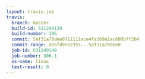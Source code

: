 ```yaml
---
layout: travis-job
travis:
  branch: master
  build-id: 531249139
  build-number: 306
  commit: 5af31a78dee0711111ace4fa369a1ac680b7f264
  commit-range: d55fd95e2355...5af31a78dee0
  job-id: 531249140
  job-number: 306.1
  os-name: linux
  test-result: 0
---
```

